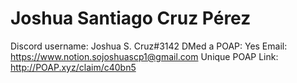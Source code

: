 # Joshua Santiago Cruz Pérez

Discord username: Joshua S. Cruz#3142
DMed a POAP: Yes
Email: https://www.notion.sojoshuascp1@gmail.com
Unique POAP Link: http://POAP.xyz/claim/c40bn5